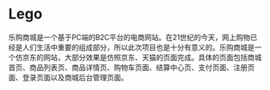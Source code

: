# Lego
乐购商城是一个基于PC端的B2C平台的电商网站。在21世纪的今天，网上购物已经是人们生活中重要的组成部分，所以此次项目也是十分有意义的。乐购商城是一个仿京东的网站，大部分效果是仿照京东、天猫的页面完成。具体的页面包括商城首页、商品列表页、商品详情页、购物车页面、结算中心页、支付页面、注册页面、登录页面以及商城后台管理页面。
